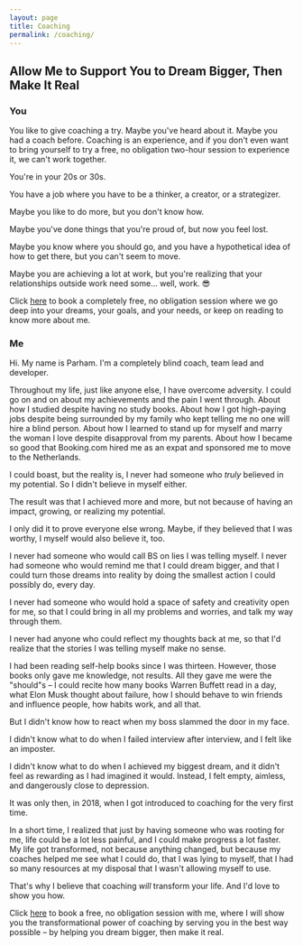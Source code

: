 ```yaml
---
layout: page
title: Coaching
permalink: /coaching/
---
```


## Allow Me to Support You to Dream Bigger, Then Make It Real

### You

You like to give coaching a try. Maybe you've heard about it. Maybe
you had a coach before. Coaching is an experience, and if you don't
even want to bring yourself to try a free, no obligation two-hour
session to experience it, we can't work together.

You're in your 20s or 30s.

You have a job where you have to be a thinker, a creator, or a
strategizer.

Maybe you like to do more, but you don't know how.

Maybe you've done things that you're proud of, but now you feel lost.

Maybe you know where you should go, and you have a hypothetical idea
of how to get there, but you can't seem to move.

Maybe you are achieving a lot at work, but you're realizing that your
relationships outside work need some... well, work. 😎

Click [here](https://calendly.com/parhamdoustdar/clarity) to book a
completely free, no obligation session where we go deep into your
dreams, your goals, and your needs, or keep on reading to know more
about me.

### Me

Hi. My name is Parham. I'm a completely blind coach, team lead and
developer.

Throughout my life, just like anyone else, I have overcome
adversity. I could go on and on about my achievements and the pain I
went through. About how I studied despite having no study books. About
how I got high-paying jobs despite being surrounded by my family who
kept telling me no one will hire a blind person. About how I learned
to stand up for myself and marry the woman I love despite disapproval
from my parents. About how I became so good that Booking.com hired me
as an expat and sponsored me to move to the Netherlands.

I could boast, but the reality is, I never had someone who *truly*
believed in my potential. So I didn't believe in myself either.

The result was that I achieved more and more, but not because of
having an impact, growing, or realizing my potential.

I only did it to prove everyone else wrong. Maybe, if they believed
that I was worthy, I myself would also believe it, too.

I never had someone who would call BS on lies I was telling myself. I
never had someone who would remind me that I could dream bigger, and
that I could turn those dreams into reality by doing the smallest
action I could possibly do, every day.

I never had someone who would hold a space of safety and creativity
open for me, so that I could bring in all my problems and worries, and
talk my way through them.

I never had anyone who could reflect my thoughts back at me, so that
I'd realize that the stories I was telling myself make no sense.

I had been reading self-help books since I was thirteen. However,
those books only gave me knowledge, not results. All they gave me were
the "should"s – I could recite how many books Warren Buffett read in a
day, what Elon Musk thought about failure, how I should behave to win
friends and influence people, how habits work, and all that.

But I didn't know how to react when my boss slammed the door in my face.

I didn't know what to do when I failed interview after interview, and
I felt like an imposter.

I didn't know what to do when I achieved my biggest dream, and it
didn't feel as rewarding as I had imagined it would. Instead, I felt
empty, aimless, and dangerously close to depression.

It was only then, in 2018, when I got introduced to coaching for the
very first time.

In a short time, I realized that just by having someone who was
rooting for me, life could be a lot less painful, and I could make
progress a lot faster. My life got transformed, not because anything
changed, but because my coaches helped me see what I could do, that I
was lying to myself, that I had so many resources at my disposal that
I wasn't allowing myself to use.

That's why I believe that coaching *will* transform your life. And I'd love to show you how.

Click [here](https://calendly.com/parhamdoustdar/clarity) to book a
free, no obligation session with me, where I will show you the
transformational power of coaching by serving you in the best way
possible – by helping you dream bigger, then make it real.
